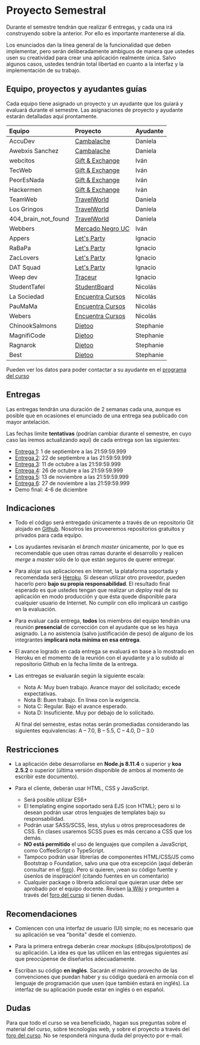 # Proyecto Semestral

Durante el semestre tendrán que realizar 6 entregas, y cada una irá construyendo sobre la anterior. Por ello es importante mantenerse al día.

Los enunciados dan la línea general de la funcionalidad que deben implementar, pero serán deliberadamente ambiguos de manera que ustedes usen su creatividad para crear una aplicación realmente única. Salvo algunos casos, ustedes tendrán total libertad en cuanto a la interfaz y la implementación de su trabajo.

## Equipo, proyectos y ayudantes guías

Cada equipo tiene asignado un proyecto y un ayudante que los guiará y evaluará durante el semestre. Las asignaciones de proyecto y ayudante estarán detalladas aquí prontamente.

| Equipo  | Proyecto | Ayudante |
|:-------------------- |:---------------------------| :------|
| AccuDev | [Cambalache](https://docs.google.com/document/d/1z8Rj6GvaDIv4aa1fD75oLSHQc5Db-NEu8LElSjGGefk) | Daniela |
| Awebxis Sanchez | [Cambalache](https://docs.google.com/document/d/1z8Rj6GvaDIv4aa1fD75oLSHQc5Db-NEu8LElSjGGefk) | Daniela |
| webcitos | [Gift & Exchange](https://docs.google.com/document/d/1HTHnw0Oka8nHM7NKZvEwErSDJCNScv6GZqcMBtmjt9k) | Iván |
| TecWeb | [Gift & Exchange](https://docs.google.com/document/d/1HTHnw0Oka8nHM7NKZvEwErSDJCNScv6GZqcMBtmjt9k) | Iván |
| PeorEsNada | [Gift & Exchange](https://docs.google.com/document/d/1HTHnw0Oka8nHM7NKZvEwErSDJCNScv6GZqcMBtmjt9k) | Iván |
| Hackermen | [Gift & Exchange](https://docs.google.com/document/d/1HTHnw0Oka8nHM7NKZvEwErSDJCNScv6GZqcMBtmjt9k) | Iván |
| TeamWeb | [TravelWorld](https://docs.google.com/document/d/1HugBXOxoPAXoUGtLwgjLCDX0_dIrEtcrwNijmxtwxdo) | Daniela |
| Los Gringos | [TravelWorld](https://docs.google.com/document/d/1HugBXOxoPAXoUGtLwgjLCDX0_dIrEtcrwNijmxtwxdo) | Daniela |
| 404_brain_not_found | [TravelWorld](https://docs.google.com/document/d/1HugBXOxoPAXoUGtLwgjLCDX0_dIrEtcrwNijmxtwxdo) | Daniela |
| Webbers | [Mercado Negro UC](https://docs.google.com/document/d/1ly6-Xr2PVPzMPrpuI9J8wY5swBZ-ZLcLhQUNEUnVals) | Iván |
| Appers | [Let's Party](https://docs.google.com/document/d/10z6jDmrH4QQDtIHjNcZxziq57sx6-RH1shuCAVXG8Vo) | Ignacio |
| RaBaPa | [Let's Party](https://docs.google.com/document/d/10z6jDmrH4QQDtIHjNcZxziq57sx6-RH1shuCAVXG8Vo) | Ignacio |
| ZacLovers | [Let's Party](https://docs.google.com/document/d/10z6jDmrH4QQDtIHjNcZxziq57sx6-RH1shuCAVXG8Vo) | Ignacio |
| DAT Squad | [Let's Party](https://docs.google.com/document/d/10z6jDmrH4QQDtIHjNcZxziq57sx6-RH1shuCAVXG8Vo) | Ignacio |
| Weep dev | [Traceur](https://docs.google.com/document/d/14YLsMM9E49EpBjvQ4ihWVcApZOyJwp1klN9GO_EfouQ) | Ignacio |
| StudentTafel | [StudentBoard](https://docs.google.com/document/d/1z8Rj6GvaDIv4aa1fD75oLSHQc5Db-NEu8LElSjGGefk) | Nicolás |
| La Sociedad | [Encuentra Cursos](https://docs.google.com/document/d/1wVYUZd6FaOsefQzscMzy-gSIn7i7wo-_yuh40HhUdJw) | Nicolás |
| PauMaMa | [Encuentra Cursos](https://docs.google.com/document/d/1wVYUZd6FaOsefQzscMzy-gSIn7i7wo-_yuh40HhUdJw) | Nicolás |
| Webers | [Encuentra Cursos](https://docs.google.com/document/d/1wVYUZd6FaOsefQzscMzy-gSIn7i7wo-_yuh40HhUdJw) | Nicolás |
| ChinookSalmons | [Dietoo](https://docs.google.com/document/d/10M-Rrs7oVnQERDarIpGcRURN20NxMMXdWebhnRrAMJ4) | Stephanie |
| MagnifiCode | [Dietoo](https://docs.google.com/document/d/10M-Rrs7oVnQERDarIpGcRURN20NxMMXdWebhnRrAMJ4) | Stephanie |
| Ragnarok | [Dietoo](https://docs.google.com/document/d/10M-Rrs7oVnQERDarIpGcRURN20NxMMXdWebhnRrAMJ4) | Stephanie |
| Best | [Dietoo](https://docs.google.com/document/d/10M-Rrs7oVnQERDarIpGcRURN20NxMMXdWebhnRrAMJ4) | Stephanie |



Pueden ver los datos para poder contactar a su ayudante en el [programa del curso](../../../#equipo)

## Entregas

Las entregas tendrán una duración de 2 semanas cada una, aunque es posible que en ocasiones el enunciado de una entrega sea publicado con mayor antelación.

Las fechas límite **tentativas** (podrían cambiar durante el semestre, en cuyo caso las iremos actualizando aquí) de cada entrega son las siguientes:

* [Entrega 1](enunciados/Entrega1.md): 1 de septiembre a las 21:59:59.999
* [Entrega 2](enunciados/Entrega2.md): 22 de septiembre a las 21:59:59.999
* [Entrega 3](enunciados/Entrega3.md): 11 de octubre a las 21:59:59.999
* [Entrega 4](enunciados/Entrega4.md): 26 de octubre a las 21:59:59.999
* [Entrega 5](enunciados/Entrega5.md): 13 de noviembre a las 21:59:59.999
* [Entrega 6](enunciados/Entrega6.md): 27 de noviembre a las 21:59:59.999
* Demo final: 4-6 de diciembre

## Indicaciones

* Todo el código será entregado únicamente a través de un repositorio Git alojado en [Github](https://github.com). Nosotros les proveeremos repositorios gratuitos y privados para cada equipo.

* Los ayudantes revisarán el *branch master* únicamente, por lo que es recomendable que usen otras ramas durante el desarrollo y realicen *merge* a *master* sólo de lo que están seguros de querer entregar.

* Para alojar sus aplicaciones en Internet, la plataforma soportada y recomendada será [Heroku](https://www.heroku.com/). Si desean utilizar otro proveedor, pueden hacerlo pero **bajo su propia responsabilidad**. El resultado final esperado es que ustedes tengan que realizar un *deploy* real de su aplicación en modo producción y que ésta quede disponible para cualquier usuario de Internet. No cumplir con ello implicará un castigo en la evaluación.

* Para evaluar cada entrega, **todos** los miembros del equipo tendrán una reunión **presencial** de corrección con el ayudante que se les haya asignado. La no asistencia (salvo justificación de peso) de alguno de los integrantes **implicará nota mínima en esa entrega**.

* El avance logrado en cada entrega se evaluará en base a lo mostrado en Heroku en el momento de la reunión con el ayudante y a lo subido al repositorio Github en la fecha límite de la entrega.

* Las entregas se evaluarán según la siguiente escala:
	* Nota A: Muy buen trabajo. Avance mayor del solicitado; excede expectativas.
	* Nota B: Buen trabajo. En línea con la exigencia.
	* Nota C: Regular. Bajo el avance esperado.
	* Nota D: Insuficiente. Muy por debajo de lo solicitado.

	Al final del semestre, estas notas serán promediadas considerando las siguientes equivalencias: A – 7.0, B – 5.5, C – 4.0, D – 3.0

## Restricciones

* La aplicación debe desarrollarse en **Node.js 8.11.4** o superior y **koa 2.5.2** o superior (última versión disponible de ambos al momento de escribir este documento).

* Para el cliente, deberán usar HTML, CSS y JavaScript.
	* Será posible utilizar ES6+
	* El templating engine soportado será EJS (con HTML); pero si lo desean podrán usar otros lenguajes de templates bajo su responsabilidad.
	* Podrán usar SASS/SCSS, less, stylus u otros preprocesadores de CSS. En clases usaremos SCSS pues es más cercano a CSS que los demás.
	* **NO está permitido** el uso de lenguajes que compilen a JavaScript, como CoffeeScript o TypeScript.
	* Tampoco podrán usar librerías de componentes HTML/CSS/JS como Bootstrap o Foundation, salvo una que otra excepción (aquí deberán consultar en el [foro](../../../#foro)). Pero si quieren, ¡vean su código fuente y úsenlos de inspiración! (citando fuentes en un comentario)
	* Cualquier package o librería adicional que quieran usar debe ser aprobado por el equipo docente. Revisen [la Wiki](../../../wiki/Packages) y pregunten a través del [foro del curso](../../../#foro) si tienen dudas.

## Recomendaciones

* Comiencen con una interfaz de usuario (UI) simple; no es necesario que su aplicación se vea "bonita" desde el comienzo.

* Para la primera entrega deberán crear *mockups* (dibujos/prototipos) de su aplicación. La idea es que las utilicen en las entregas siguientes así que preocúpense de diseñarlos adecuadamente.

* Escriban su código **en inglés**. Sacarán el máximo provecho de las convenciones que puedan haber y su código quedará en armonía con el lenguaje de programación que usen (que también estará en inglés). La interfaz de su aplicación puede estar en inglés o en español.

## Dudas
Para que todo el curso se vea beneficiado, hagan sus preguntas sobre el material del curso, sobre tecnologías web, y sobre el proyecto a través del [foro del curso](../../../#foro). No se responderá ninguna duda del proyecto por e-mail.
